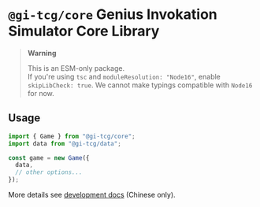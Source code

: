 # `@gi-tcg/core` Genius Invokation Simulator Core Library

> **Warning**
>
> This is an ESM-only package.   
> If you're using `tsc` and `moduleResolution: "Node16"`, enable `skipLibCheck: true`. We cannot make typings compatible with `Node16` for now.

## Usage

```js
import { Game } from "@gi-tcg/core";
import data from "@gi-tcg/data";

const game = new Game({
  data,
  // other options...
});
```

More details see [development docs](https://github.com/Guyutongxue/genius-invokation/tree/main/docs/development) (Chinese only).
